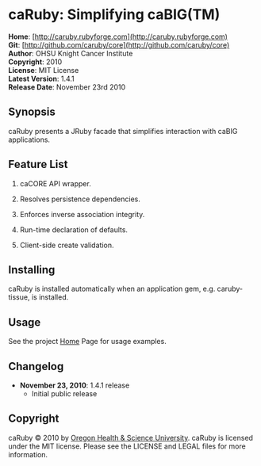 caRuby: Simplifying caBIG(TM)
=============================

**Home**:         [http://caruby.rubyforge.com](http://caruby.rubyforge.com)    
**Git**:          [http://github.com/caruby/core](http://github.com/caruby/core)       
**Author**:       OHSU Knight Cancer Institute    
**Copyright**:    2010    
**License**:      MIT License    
**Latest Version**: 1.4.1   
**Release Date**: November 23rd 2010    

Synopsis
--------

caRuby presents a JRuby facade that simplifies interaction with caBIG applications.

Feature List
------------

1. caCORE API wrapper.

2. Resolves persistence dependencies.

3. Enforces inverse association integrity.

4. Run-time declaration of defaults.

5. Client-side create validation.

Installing
----------
caRuby is installed automatically when an application gem, e.g. caruby-tissue,
is installed.

Usage
-----

See the project [Home](http://caruby.rubyforge.com) Page for usage examples. 

Changelog
---------

- **November 23, 2010**: 1.4.1 release
    - Initial public release

Copyright
---------

caRuby &copy; 2010 by [Oregon Health & Science University](mailto:loneyf@ohsu.edu).
caRuby is licensed under the MIT license. Please see the LICENSE and LEGAL
files for more information.
